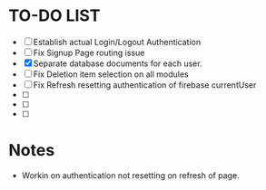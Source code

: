 # TO-DO LIST

- [ ] Establish actual Login/Logout Authentication
- [ ] Fix Signup Page routing issue
- [X] Separate database documents for each user.
- [ ] Fix Deletion item selection on all modules
- [ ] Fix Refresh resetting authentication of firebase currentUser
- [ ] 
- [ ] 
- [ ] 



# Notes
- Workin on authentication not resetting on refresh of page.